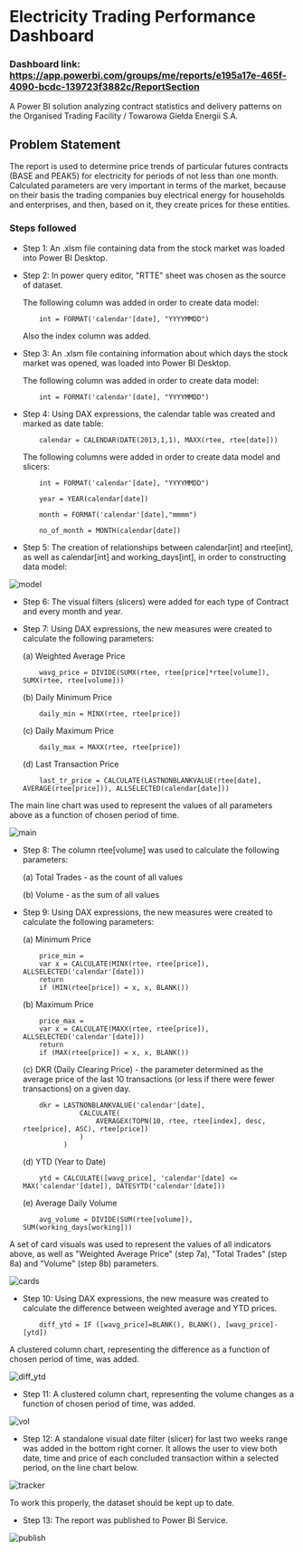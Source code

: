 # Electricity Trading Performance Dashboard

### Dashboard link: https://app.powerbi.com/groups/me/reports/e195a17e-465f-4090-bcdc-139723f3882c/ReportSection

A Power BI solution analyzing contract statistics and delivery patterns on the Organised Trading Facility / Towarowa Giełda Energii S.A.

## Problem Statement

The report is used to determine price trends of particular futures contracts (BASE and PEAK5) for electricity for periods of not less than one month.
Calculated parameters are very important in terms of the market, because on their basis the trading companies buy electrical energy for households and enterprises, and then, based on it, they create prices for these entities.

### Steps followed

- Step 1: An .xlsm file containing data from the stock market was loaded into Power BI Desktop.
- Step 2: In power query editor, "RTTE" sheet was chosen as the source of dataset.

  The following column was added in order to create data model:

          int = FORMAT('calendar'[date], "YYYYMMDD")  

  Also the index column was added.
  
- Step 3: An .xlsm file containing information about which days the stock market was opened, was loaded into Power BI Desktop.

  The following column was added in order to create data model:

          int = FORMAT('calendar'[date], "YYYYMMDD")  

- Step 4: Using DAX expressions, the calendar table was created and marked as date table:

          calendar = CALENDAR(DATE(2013,1,1), MAXX(rtee, rtee[date]))

  The following columns were added in order to create data model and slicers:

          int = FORMAT('calendar'[date], "YYYYMMDD")

          year = YEAR(calendar[date])

          month = FORMAT('calendar'[date],"mmmm")
  
          no_of_month = MONTH(calendar[date])
  
- Step 5: The creation of relationships between calendar[int] and rtee[int], as well as calendar[int] and working_days[int], in order to constructing data model:

![model](https://github.com/user-attachments/assets/03033839-db27-416b-a338-143bfd61b7ab)

- Step 6: The visual filters (slicers) were added for each type of Contract and every month and year.
- Step 7: Using DAX expressions, the new measures were created to calculate the following parameters:
  
  (a) Weighted Average Price

          wavg_price = DIVIDE(SUMX(rtee, rtee[price]*rtee[volume]), SUMX(rtee, rtee[volume]))

  (b) Daily Minimum Price

          daily_min = MINX(rtee, rtee[price])
  
  (c) Daily Maximum Price

          daily_max = MAXX(rtee, rtee[price])

  (d) Last Transaction Price

          last_tr_price = CALCULATE(LASTNONBLANKVALUE(rtee[date], AVERAGE(rtee[price])), ALLSELECTED(calendar[date]))

The main line chart was used to represent the values of all parameters above as a function of chosen period of time.

![main](https://github.com/user-attachments/assets/25cf7194-9607-4429-8d10-ef7bc4066956)
  
- Step 8: The column rtee[volume] was used to calculate the following parameters:

  (a) Total Trades - as the count of all values

  (b) Volume - as the sum of all values

- Step 9: Using DAX expressions, the new measures were created to calculate the following parameters:
  
  (a) Minimum Price

          price_min = 
          var x = CALCULATE(MINX(rtee, rtee[price]), ALLSELECTED('calendar'[date]))
          return
          if (MIN(rtee[price]) = x, x, BLANK())
  
  (b) Maximum Price

          price_max = 
          var x = CALCULATE(MAXX(rtee, rtee[price]), ALLSELECTED('calendar'[date]))
          return
          if (MAX(rtee[price]) = x, x, BLANK())
   
  (c) DKR (Daily Clearing Price) - the parameter determined as the average price of the last 10 transactions (or less if there were fewer transactions) on a given   day.

          dkr = LASTNONBLANKVALUE('calendar'[date],
                    CALCULATE(
                        AVERAGEX(TOPN(10, rtee, rtee[index], desc, rtee[price], ASC), rtee[price])
                    )
                )
  
  (d) YTD (Year to Date)

          ytd = CALCULATE([wavg_price], 'calendar'[date] <= MAX('calendar'[date]), DATESYTD('calendar'[date]))
 
  (e) Average Daily Volume

          avg_volume = DIVIDE(SUM(rtee[volume]), SUM(working_days[working]))
         
A set of card visuals was used to represent the values of all indicators above, as well as "Weighted Average Price" (step 7a), "Total Trades" (step 8a) and "Volume" (step 8b) parameters.

![cards](https://github.com/user-attachments/assets/de509c01-6fa0-46b2-97b1-cf55f4d5d581)
        
- Step 10: Using DAX expressions, the new measure was created to calculate the difference between weighted average and YTD prices.

          diff_ytd = IF ([wavg_price]=BLANK(), BLANK(), [wavg_price]-[ytd])

A clustered column chart, representing the difference as a function of chosen period of time, was added.

![diff_ytd](https://github.com/user-attachments/assets/d8baaf09-2c3f-4516-aaa7-85375530a133)

- Step 11: A clustered column chart, representing the volume changes as a function of chosen period of time, was added.

![vol](https://github.com/user-attachments/assets/9cb46539-b765-4dcf-82dd-344886f891d0)

- Step 12: A standalone visual date filter (slicer) for last two weeks range was added in the bottom right corner. It allows the user to view both date, time and price of each concluded transaction within a selected period, on the line chart below. 

![tracker](https://github.com/user-attachments/assets/379da0aa-5d0c-43bd-afe9-f3c75393a853)

To work this properly, the dataset should be kept up to date.

- Step 13: The report was published to Power BI Service.

![publish](https://github.com/user-attachments/assets/5a19c892-7b86-4961-89bf-b741ad5f1353)
